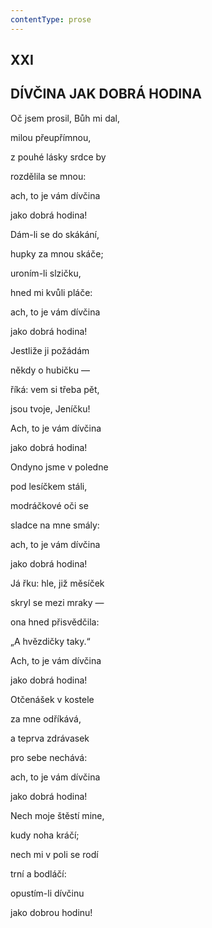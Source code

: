 ```yaml
---
contentType: prose
---
```


## XXI  

## DÍVČINA JAK DOBRÁ HODINA

Oč jsem prosil, Bůh mi dal,  

milou přeupřímnou,

z pouhé lásky srdce by

rozdělila se mnou:

ach, to je vám dívčina

jako dobrá hodina!

Dám-li se do skákání,

hupky za mnou skáče;

uroním-li slzičku,

hned mi kvůli pláče:

ach, to je vám dívčina

jako dobrá hodina!

Jestliže ji požádám

někdy o hubičku —

říká: vem si třeba pět,

jsou tvoje, Jeníčku!

Ach, to je vám dívčina

jako dobrá hodina!

Ondyno jsme v poledne

pod lesíčkem stáli,

modráčkové oči se

sladce na mne smály:

ach, to je vám dívčina

jako dobrá hodina!

Já řku: hle, již měsíček

skryl se mezi mraky —

ona hned přisvědčila:

„A hvězdičky taky.“

Ach, to je vám dívčina

jako dobrá hodina!

Otčenášek v kostele

za mne odříkává,

a teprva zdrávasek

pro sebe nechává:

ach, to je vám dívčina

jako dobrá hodina!

Nech moje štěstí mine,

kudy noha kráčí;

nech mi v poli se rodí

trní a bodláčí:

opustím-li dívčinu

jako dobrou hodinu!
